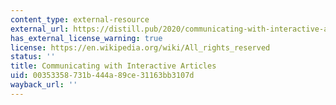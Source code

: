 ```yaml
---
content_type: external-resource
external_url: https://distill.pub/2020/communicating-with-interactive-articles/
has_external_license_warning: true
license: https://en.wikipedia.org/wiki/All_rights_reserved
status: ''
title: Communicating with Interactive Articles
uid: 00353358-731b-444a-89ce-31163bb3107d
wayback_url: ''
---
```

